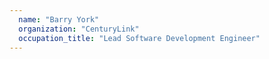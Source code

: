```yaml
---
  name: "Barry York"
  organization: "CenturyLink"
  occupation_title: "Lead Software Development Engineer"
---
```

